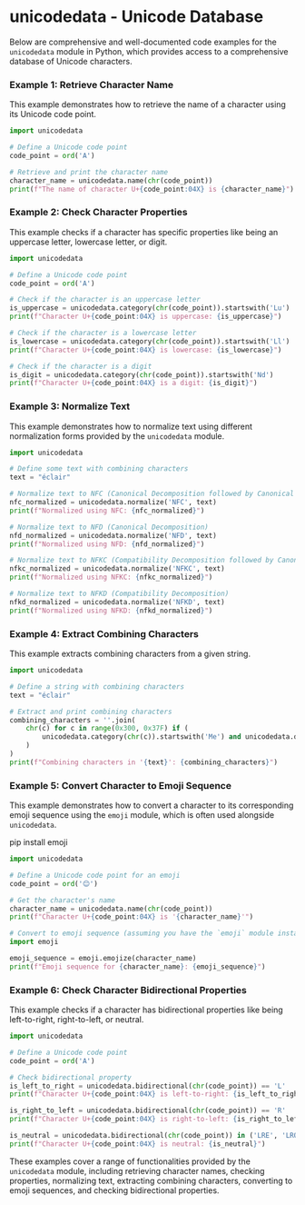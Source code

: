 # unicodedata - Unicode Database

Below are comprehensive and well-documented code examples for the `unicodedata` module in Python, which provides access to a comprehensive database of Unicode characters.

### Example 1: Retrieve Character Name
This example demonstrates how to retrieve the name of a character using its Unicode code point.

```python
import unicodedata

# Define a Unicode code point
code_point = ord('A')

# Retrieve and print the character name
character_name = unicodedata.name(chr(code_point))
print(f"The name of character U+{code_point:04X} is {character_name}")
```

### Example 2: Check Character Properties
This example checks if a character has specific properties like being an uppercase letter, lowercase letter, or digit.

```python
import unicodedata

# Define a Unicode code point
code_point = ord('A')

# Check if the character is an uppercase letter
is_uppercase = unicodedata.category(chr(code_point)).startswith('Lu')
print(f"Character U+{code_point:04X} is uppercase: {is_uppercase}")

# Check if the character is a lowercase letter
is_lowercase = unicodedata.category(chr(code_point)).startswith('Ll')
print(f"Character U+{code_point:04X} is lowercase: {is_lowercase}")

# Check if the character is a digit
is_digit = unicodedata.category(chr(code_point)).startswith('Nd')
print(f"Character U+{code_point:04X} is a digit: {is_digit}")
```

### Example 3: Normalize Text
This example demonstrates how to normalize text using different normalization forms provided by the `unicodedata` module.

```python
import unicodedata

# Define some text with combining characters
text = "éclair"

# Normalize text to NFC (Canonical Decomposition followed by Canonical Composition)
nfc_normalized = unicodedata.normalize('NFC', text)
print(f"Normalized using NFC: {nfc_normalized}")

# Normalize text to NFD (Canonical Decomposition)
nfd_normalized = unicodedata.normalize('NFD', text)
print(f"Normalized using NFD: {nfd_normalized}")

# Normalize text to NFKC (Compatibility Decomposition followed by Canonical Composition)
nfkc_normalized = unicodedata.normalize('NFKC', text)
print(f"Normalized using NFKC: {nfkc_normalized}")

# Normalize text to NFKD (Compatibility Decomposition)
nfkd_normalized = unicodedata.normalize('NFKD', text)
print(f"Normalized using NFKD: {nfkd_normalized}")
```

### Example 4: Extract Combining Characters
This example extracts combining characters from a given string.

```python
import unicodedata

# Define a string with combining characters
text = "éclair"

# Extract and print combining characters
combining_characters = ''.join(
    chr(c) for c in range(0x300, 0x37F) if (
        unicodedata.category(chr(c)).startswith('Me') and unicodedata.decomposition(chr(c)) is not None
    )
)
print(f"Combining characters in '{text}': {combining_characters}")
```

### Example 5: Convert Character to Emoji Sequence
This example demonstrates how to convert a character to its corresponding emoji sequence using the `emoji` module, which is often used alongside `unicodedata`.

pip install emoji

```python
import unicodedata

# Define a Unicode code point for an emoji
code_point = ord('😊')

# Get the character's name
character_name = unicodedata.name(chr(code_point))
print(f"Character U+{code_point:04X} is '{character_name}'")

# Convert to emoji sequence (assuming you have the `emoji` module installed)
import emoji

emoji_sequence = emoji.emojize(character_name)
print(f"Emoji sequence for {character_name}: {emoji_sequence}")
```

### Example 6: Check Character Bidirectional Properties
This example checks if a character has bidirectional properties like being left-to-right, right-to-left, or neutral.

```python
import unicodedata

# Define a Unicode code point
code_point = ord('A')

# Check bidirectional property
is_left_to_right = unicodedata.bidirectional(chr(code_point)) == 'L'
print(f"Character U+{code_point:04X} is left-to-right: {is_left_to_right}")

is_right_to_left = unicodedata.bidirectional(chr(code_point)) == 'R'
print(f"Character U+{code_point:04X} is right-to-left: {is_right_to_left}")

is_neutral = unicodedata.bidirectional(chr(code_point)) in ('LRE', 'LRO', 'PDF', 'NSM', 'AL')
print(f"Character U+{code_point:04X} is neutral: {is_neutral}")
```

These examples cover a range of functionalities provided by the `unicodedata` module, including retrieving character names, checking properties, normalizing text, extracting combining characters, converting to emoji sequences, and checking bidirectional properties.
